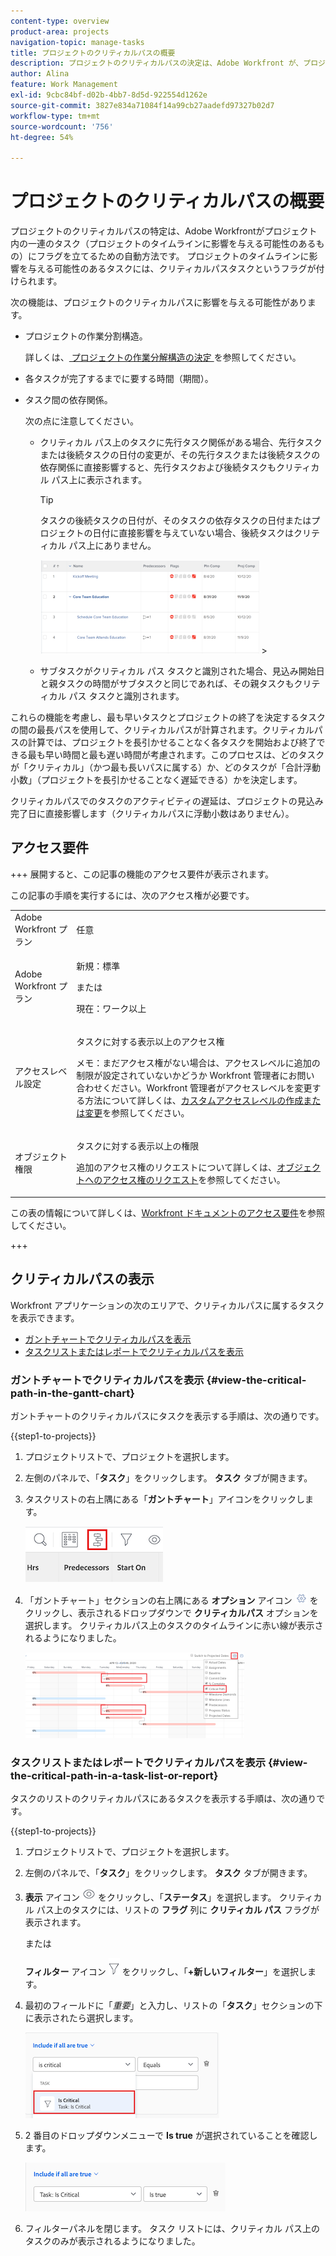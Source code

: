 ```yaml
---
content-type: overview
product-area: projects
navigation-topic: manage-tasks
title: プロジェクトのクリティカルパスの概要
description: プロジェクトのクリティカルパスの決定は、Adobe Workfront が、プロジェクトのタイムラインに影響を与える可能性のある、プロジェクト内の一連のタスクにフラグ付けする自動的な方法で行われます。プロジェクトのタイムラインに影響を与える可能性のあるタスクは、クリティカルパスタスクとしてフラグ付けされます。
author: Alina
feature: Work Management
exl-id: 9cbc84bf-d02b-4bb7-8d5d-922554d1262e
source-git-commit: 3827e834a71084f14a99cb27aadefd97327b02d7
workflow-type: tm+mt
source-wordcount: '756'
ht-degree: 54%

---
```


# プロジェクトのクリティカルパスの概要

<!-- Audited: 5/2025 -->

プロジェクトのクリティカルパスの特定は、Adobe Workfrontがプロジェクト内の一連のタスク（プロジェクトのタイムラインに影響を与える可能性のあるもの）にフラグを立てるための自動方法です。 プロジェクトのタイムラインに影響を与える可能性のあるタスクには、クリティカルパスタスクというフラグが付けられます。

次の機能は、プロジェクトのクリティカルパスに影響を与える可能性があります。

* プロジェクトの作業分割構造。

  詳しくは、[ プロジェクトの作業分解構造の決定 ](../../../manage-work/projects/planning-a-project/determine-project-work-breakdown-structure.md) を参照してください。

* 各タスクが完了するまでに要する時間（期間）。
* タスク間の依存関係。

  次の点に注意してください。

   * クリティカル パス上のタスクに先行タスク関係がある場合、先行タスクまたは後続タスクの日付の変更が、その先行タスクまたは後続タスクの依存関係に直接影響すると、先行タスクおよび後続タスクもクリティカル パス上に表示されます。

     >[!TIP]
     >
     >タスクの後続タスクの日付が、そのタスクの依存タスクの日付またはプロジェクトの日付に直接影響を与えていない場合、後続タスクはクリティカル パス上にありません。
     >
     >
     >![](assets/successor-not-on-critical-path-350x150.png)     >
     >

   * サブタスクがクリティカル パス タスクと識別された場合、見込み開始日と親タスクの時間がサブタスクと同じであれば、その親タスクもクリティカル パス タスクと識別されます。

これらの機能を考慮し、最も早いタスクとプロジェクトの終了を決定するタスクの間の最長パスを使用して、クリティカルパスが計算されます。クリティカルパスの計算では、プロジェクトを長引かせることなく各タスクを開始および終了できる最も早い時間と最も遅い時間が考慮されます。このプロセスは、どのタスクが「クリティカル」（かつ最も長いパスに属する）か、どのタスクが「合計浮動小数」（プロジェクトを長引かせることなく遅延できる）かを決定します。

クリティカルパスでのタスクのアクティビティの遅延は、プロジェクトの見込み完了日に直接影響します（クリティカルパスに浮動小数はありません）。

## アクセス要件

+++ 展開すると、この記事の機能のアクセス要件が表示されます。

この記事の手順を実行するには、次のアクセス権が必要です。

<table style="table-layout:auto"> 
 <col> 
 <col> 
 <tbody> 
  <tr> 
   <td role="rowheader">Adobe Workfront プラン</td> 
   <td> <p>任意</p> </td> 
  </tr> 
  <tr> 
   <td role="rowheader">Adobe Workfront プラン</td> 
   <td> 
   <p>新規：標準<p>
   <p>または</p>
   <p>現在：ワーク以上</p>
    </td> 
  </tr> 
  <tr> 
   <td role="rowheader">アクセスレベル設定</td> 
   <td> <p>タスクに対する表示以上のアクセス権</p> <p>メモ：まだアクセス権がない場合は、アクセスレベルに追加の制限が設定されていないかどうか Workfront 管理者にお問い合わせください。Workfront 管理者がアクセスレベルを変更する方法について詳しくは、<a href="../../../administration-and-setup/add-users/configure-and-grant-access/create-modify-access-levels.md" class="MCXref xref">カスタムアクセスレベルの作成または変更</a>を参照してください。</p> </td> 
  </tr> 
  <tr> 
   <td role="rowheader">オブジェクト権限</td> 
   <td> <p>タスクに対する表示以上の権限 </p> <p>追加のアクセス権のリクエストについて詳しくは、<a href="../../../workfront-basics/grant-and-request-access-to-objects/request-access.md" class="MCXref xref">オブジェクトへのアクセス権のリクエスト</a>を参照してください。</p> </td> 
  </tr> 
 </tbody> 
</table>

この表の情報について詳しくは、[Workfront ドキュメントのアクセス要件](/help/quicksilver/administration-and-setup/add-users/access-levels-and-object-permissions/access-level-requirements-in-documentation.md)を参照してください。


+++

## クリティカルパスの表示

Workfront アプリケーションの次のエリアで、クリティカルパスに属するタスクを表示できます。

* [ガントチャートでクリティカルパスを表示](#view-the-critical-path-in-the-gantt-chart)
* [タスクリストまたはレポートでクリティカルパスを表示](#view-the-critical-path-in-a-task-list-or-report)

### ガントチャートでクリティカルパスを表示 {#view-the-critical-path-in-the-gantt-chart}

ガントチャートのクリティカルパスにタスクを表示する手順は、次の通りです。

{{step1-to-projects}}

1. プロジェクトリストで、プロジェクトを選択します。

1. 左側のパネルで、「**タスク**」をクリックします。 **タスク** タブが開きます。

1. タスクリストの右上隅にある「**ガントチャート**」アイコンをクリックします。

   ![gantt_chart_icon__1_.png](assets/gantt-icon.png)

1. 「ガントチャート」セクションの右上隅にある **オプション** アイコン ![ オプションアイコン ](assets/options-icon.png) をクリックし、表示されるドロップダウンで **クリティカルパス** オプションを選択します。 クリティカルパス上のタスクのタイムラインに赤い線が表示されるようになりました。

   ![crtitical_path_on_gant__1_.png](assets/crtitical-path-on-gantt--1--350x137.png)

### タスクリストまたはレポートでクリティカルパスを表示 {#view-the-critical-path-in-a-task-list-or-report}

タスクのリストのクリティカルパスにあるタスクを表示する手順は、次の通りです。

{{step1-to-projects}}

1. プロジェクトリストで、プロジェクトを選択します。

1. 左側のパネルで、「**タスク**」をクリックします。 **タスク** タブが開きます。

1. **表示** アイコン ![ 表示アイコン ](assets/view-icon.png) をクリックし、「**ステータス**」を選択します。 クリティカル パス上のタスクには、リストの **フラグ** 列に **クリティカル パス** フラグが表示されます。

   または

   **フィルター** アイコン ![ フィルターアイコン ](assets/filters-icon.png) をクリックし、「**+新しいフィルター**」を選択します。
1. 最初のフィールドに「*重要*」と入力し、リストの「**タスク**」セクションの下に表示されたら選択します。

   ![ タスクが重要なフィルターです ](assets/task-is-critical.png)

1. 2 番目のドロップダウンメニューで **Is true** が選択されていることを確認します。

   ![true ドロップダウン ](assets/critical-path-filter.png)

1. フィルターパネルを閉じます。 タスク リストには、クリティカル パス上のタスクのみが表示されるようになりました。

